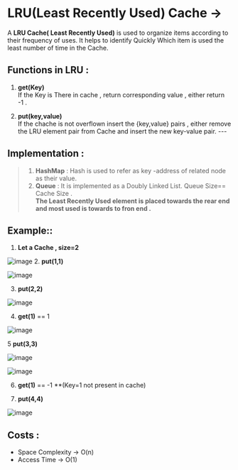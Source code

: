 # LRU(Least Recently Used) Cache ->

 A **LRU Cache( Least Recently Used)** is used to organize items according to their frequency of uses.
It helps to identify Quickly Which item is used the least number of time in the Cache.



 ## Functions in LRU :


  1. **get(Key)**<br>
    If the Key is There in cache , return corresponding value , either return -1 .

  2. **put(key,value)** <br>
    If the chache is not overflown insert the {key,value} pairs , 
    either remove the LRU element pair from Cache and insert the new key-value pair. 
    ---
    
## Implementation :
> 1. **HashMap** : Hash is used to refer as key -address of related node as their value.
> 2. **Queue** : It is implemented as a Doubly Linked List. Queue Size== Cache Size .<br>
 **The Least Recently Used element is placed towards the rear end and most used is towards to fron end .**



## Example::
 1. **Let a Cache , size=2**

![image](https://user-images.githubusercontent.com/77873383/160329808-f0b4949a-3da0-4082-b724-12acb6811465.png)
 2. **put(1,1)**

![image](https://user-images.githubusercontent.com/77873383/160330070-121292f5-6e02-4076-bd09-b426a742823c.png)

 3. **put(2,2)**

![image](https://user-images.githubusercontent.com/77873383/160330330-4a55a134-9496-4a25-894a-b37eb499caca.png)

 4. **get(1)** == 1 

![image](https://user-images.githubusercontent.com/77873383/160330493-b726a84e-908d-48c5-b415-2c8673ce4a0f.png)


 5 **put(3,3)**

![image](https://user-images.githubusercontent.com/77873383/160330972-d82a0150-10c2-43f8-97f3-a7c26de02b0e.png)

![image](https://user-images.githubusercontent.com/77873383/160331110-9e3da43f-e32f-41e4-9583-0be8ec248e25.png)


 6.  **get(1)** == -1  **(Key=1 not present in cache)

 7.  **put(4,4)**


![image](https://user-images.githubusercontent.com/77873383/160331584-c7f57b54-7232-49d1-9597-0b270c0483e3.png)



 ## Costs : 
- Space Complexity -> O(n)
- Access Time -> O(1)
